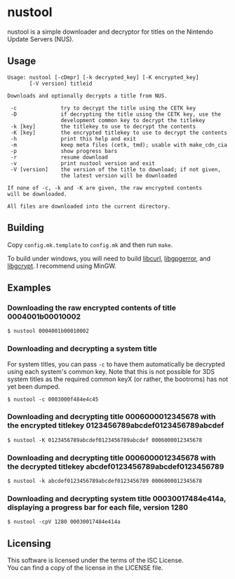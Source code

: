 # nustool

nustool is a simple downloader and decryptor for titles on the Nintendo Update
Servers (NUS).

## Usage

```
Usage: nustool [-cDmpr] [-k decrypted_key] [-K encrypted_key]
       [-V version] titleid

Downloads and optionally decrypts a title from NUS.

 -c              try to decrypt the title using the CETK key
 -D              if decrypting the title using the CETK key, use the
                 development common key to decrypt the titlekey
 -k [key]        the titlekey to use to decrypt the contents
 -K [key]        the encrypted titlekey to use to decrypt the contents
 -h              print this help and exit
 -m              keep meta files (cetk, tmd); usable with make_cdn_cia
 -p              show progress bars
 -r              resume download
 -v              print nustool version and exit
 -V [version]    the version of the title to download; if not given,
                 the latest version will be downloaded

If none of -c, -k and -K are given, the raw encrypted contents
will be downloaded.

All files are downloaded into the current directory.
```

## Building

Copy `config.mk.template` to `config.mk` and then run `make`.

To build under windows, you will need to build [libcurl](https://curl.haxx.se/libcurl/), [libgpgerror](https://www.gnupg.org/(fr)/related_software/libgpg-error/index.html),
and [libgcrypt](https://www.gnu.org/software/libgcrypt/). I recommend using MinGW.

## Examples

### Downloading the raw encrypted contents of title 0004001b00010002

`$ nustool 0004001b00010002`

### Downloading and decrypting a system title

For system titles, you can pass `-c` to have them automatically be decrypted
using each system's common key. Note that this is not possible for 3DS system
titles as the required common keyX (or rather, the bootroms) has not yet been
dumped.

`$ nustool -c 0003000f484e4c45`

### Downloading and decrypting title 0006000012345678 with the encrypted titlekey 0123456789abcdef0123456789abcdef

`$ nustool -K 0123456789abcdef0123456789abcdef 0006000012345678`

### Downloading and decrypting title 0006000012345678 with the decrypted titlekey abcdef0123456789abcdef0123456789

`$ nustool -k abcdef0123456789abcdef0123456789 0006000012345678`

### Downloading and decrypting system title 00030017484e414a, displaying a progress bar for each file, version 1280

`$ nustool -cpV 1280 00030017484e414a`

## Licensing

This software is licensed under the terms of the ISC License.  
You can find a copy of the license in the LICENSE file.

